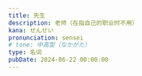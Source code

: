 ```yaml
---
title: 先生
description: 老师（在指自己的职业时不用）
kana: せんせい
pronunciation: sensei
# tone: 中高型（なかがた）
type: 名词
pubDate: 2024-06-22 00:00:00
---
```

